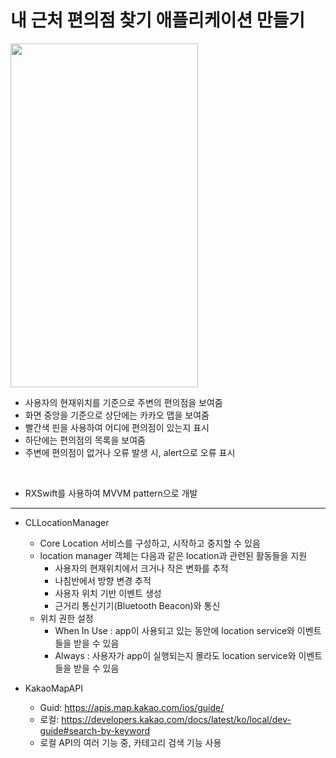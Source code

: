 내 근처 편의점 찾기 애플리케이션 만들기
===========
<img src="https://user-images.githubusercontent.com/55949986/205566056-5d4a26ee-0ceb-4877-a2a9-beff78ed8ff9.gif" width="300" height="550"/>

* 사용자의 현재위치를 기준으로 주변의 편의점을 보여줌
* 화면 중앙을 기준으로 상단에는 카카오 맵을 보여줌
* 빨간색 핀을 사용하여 어디에 편의점이 있는지 표시
* 하단에는 편의점의 목록을 보여줌
* 주변에 편의점이 없거나 오류 발생 시, alert으로 오류 표시
<br>

* RXSwift를 사용하여 MVVM pattern으로 개발

---------------------------------------

* CLLocationManager
  *  Core Location 서비스를 구성하고, 시작하고 중지할 수 있음
  *  location manager 객체는 다음과 같은 location과 관련된 활동들을 지원
     * 사용자의 현재위치에서 크거나 작은 변화를 추적
     * 나침반에서 방향 변경 추적
     * 사용자 위치 기반 이벤트 생성
     * 근거리 통신기기(Bluetooth Beacon)와 통신
  * 위치 권한 설정
    *  When In Use : app이 사용되고 있는 동안에 location service와 이벤트들을 받을 수 있음
    *  Always : 사용자가 app이 실행되는지 몰라도 location service와 이벤트들을 받을 수 있음
  
* KakaoMapAPI
  * Guid: https://apis.map.kakao.com/ios/guide/
  * 로컬: https://developers.kakao.com/docs/latest/ko/local/dev-guide#search-by-keyword
  * 로컬 API의 여러 기능 중, 카테고리 검색 기능 사용
